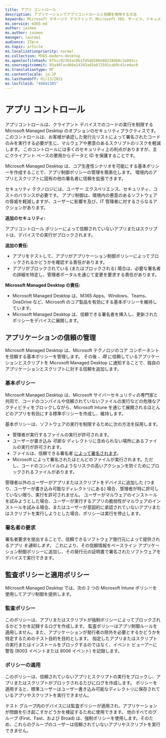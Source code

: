 ```yaml
---
title: アプリ コントロール
description: アプリケーションでアプリコントロールと信頼を使用する方法
keywords: Microsoft マネージド デスクトップ、Microsoft 365、サービス、ドキュメント
ms.service: m365-md
author: jaimeo
ms.author: jaimeo
manager: laurawi
audience: ITpro
ms.topic: article
ms.localizationpriority: normal
ms.collection: M365-modern-desktop
ms.openlocfilehash: 6f5cc923b5a18b1f45dd186e88228db8c3a891cc
ms.sourcegitcommit: 83a40facd66e14343ad3ab72591cab9c41ce6ac0
ms.translationtype: MT
ms.contentlocale: ja-JP
ms.lasthandoff: 01/13/2021
ms.locfileid: "49841305"
---
```

# <a name="app-control"></a>アプリ コントロール

アプリコントロールは、クライアント デバイスでのコードの実行を制限する Microsoft Managed Desktop のオプションのセキュリティプラクティスです。 このコントロールは、お客様が承認した発行元リストによって署名されたコードのみを実行する必要が生じ、マルウェアや悪意のあるスクリプトのリスクを軽減します。 このコントロールには多くのセキュリティ上の利点がありますが、主にクライアント ベースの悪用からデータと ID を保護することです。

Microsoft Managed Desktop は、コア生産性シナリオを可能にする基本ポリシーを作成することで、アプリ制御ポリシーの管理を簡素化します。 環境内のアプリとスクリプトに固有の他の署名者に信頼を拡張できます。 


セキュリティ テクノロジには、ユーザー エクスペリエンス、セキュリティ、コストのバランスが必要です。 アプリ制御は、環境内の悪意のあるソフトウェアの脅威を軽減しますが、ユーザーに影響を及び、IT 管理者に対するさらなるアクションがあります。

**追加のセキュリティ:**

アプリコントロール ポリシーによって信頼されていないアプリまたはスクリプトは、デバイスでの実行がブロックされます。

**追加の責任:**

- アプリをテストして、アプリがアプリケーション制御ポリシーによってブロックされるかどうかを確認する責任があります。
- アプリがブロックされている (またはブロックされる) 場合は、必要な署名者の詳細を特定し、管理者ポータルを通じて変更を要求する責任があります。

**Microsoft Managed Desktop の責任:**

- Microsoft Managed Desktop は、M365 Apps、Windows、Teams、OneDrive など、Microsoft のコア製品を有効にする基本ポリシーを維持しています。
- Microsoft Managed Desktop は、信頼できる署名者を挿入し、更新されたポリシーをデバイスに展開します。


## <a name="managing-trust-in-applications"></a>アプリケーションの信頼の管理

Microsoft Managed Desktop は、Microsoft テクノロジのコア コンポーネントを信頼する基本ポリシーを管理します。 その後 *、既* に信頼しているアプリケーションとスクリプトを Microsoft Managed Desktop に通知することで、独自のアプリケーションとスクリプトに対する信頼を追加します。

### <a name="base-policy"></a>基本ポリシー

Microsoft Managed Desktop は、Microsoft サイバーセキュリティの専門家と共同で、コードのコンパイルや信頼されていないファイルの実行などの危険なアクティビティをブロックしながら、Microsoft Intune を通じて展開されるほとんどのアプリを有効にする標準ポリシーを作成し、維持します。

基本ポリシーは、ソフトウェアの実行を制限するために次の方法を採用します。

- 管理者が実行するファイルの実行が許可されます。
- ユーザーが書き込み *可能な* ディレクトリに含められない場所にあるファイルの実行が許可されます。
- ファイルは、信頼できる署名者 [によって署名されます](#signer-requests)。
- Microsoft によって署名されたほとんどのファイルが実行されます。ただし、コードのコンパイルのようなリスクの高いアクションを防ぐためにブロックされるファイルがあります。


管理者以外のユーザーがアプリまたはスクリプトをデバイスに追加した (つまり、ユーザーが書き込み可能なディレクトリにある) 場合、管理者が特に許可していない限り、実行を許可されません。 ユーザーがマルウェアのインストールを試みようとした場合、ユーザーが実行するアプリの脆弱性がマルウェアのインストールを試みる場合、またはユーザーが意図的に承認されていないアプリまたはスクリプトを実行しようとした場合、ポリシーは実行を停止します。

### <a name="signer-requests"></a>署名者の要求

署名者要求を提出することで、信頼できるソフトウェア発行元によって提供されるアプリ *を通知します*。 これにより、その信頼情報をベースライン アプリケーション制御ポリシーに追加し、その発行元の証明書で署名されたソフトウェアをデバイスで実行できます。

## <a name="audit-and-enforced-policies"></a>監査ポリシーと適用ポリシー

Microsoft Managed Desktop では、次の 2 つの Microsoft Intune ポリシーを使用してアプリ制御を提供します。

### <a name="audit-policy"></a>監査ポリシー
このポリシーは、アプリまたはスクリプトが強制ポリシーによってブロックされるかどうかを記録するログを作成します。 監査ポリシーはアプリ制御ルールを適用しません。また、アプリケーションが発行者の除外を必要とするかどうかを特定するためのテスト目的を目的とします。 指定したアプリまたはスクリプトの実行またはインストールをブロックするのではなく、イベント ビューアーに警告 (8003 イベントまたは 8006 イベント) を記録します。

### <a name="enforced-policy"></a>ポリシーの適用
このポリシーは、信頼されていないアプリとスクリプトの実行をブロックし、アプリまたはスクリプトがブロックされるたびにログを作成します。 ポリシーを適用すると、標準ユーザーはユーザー書き込み可能なディレクトリに保存されているアプリやスクリプトを実行できません。

テスト グループ内のデバイスには監査ポリシーが適用され、アプリケーションが問題を引き起こすかどうかを検証するために使用できます。 他のすべてのグループ (First、Fast、および Broad) は、強制ポリシーを使用します。そのため、これらのグループのユーザーは信頼されていないアプリやスクリプトを実行できません。








